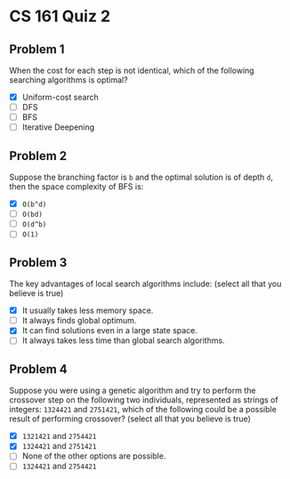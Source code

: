 # CS 161 Quiz 2

## Problem 1

When the cost for each step is not identical, which of the following searching algorithms is optimal?

- [x] Uniform-cost search
- [ ] DFS
- [ ] BFS
- [ ] Iterative Deepening

## Problem 2

Suppose the branching factor is `b` and the optimal solution is of depth `d`, then the space complexity of BFS is:

- [x] `O(b^d)`
- [ ] `O(bd)`
- [ ] `O(d^b)`
- [ ] `O(1)`

## Problem 3

The key advantages of local search algorithms include: (select all that you believe is true)

- [x] It usually takes less memory space.
- [ ] It always finds global optimum.
- [x] It can find solutions even in a large state space.
- [ ] It always takes less time than global search algorithms.

## Problem 4

Suppose you were using a genetic algorithm and try to perform the crossover step on the following two individuals, represented as strings of integers: `1324421` and `2751421`, which of the following could be a possible result of performing crossover? (select all that you believe is true)

- [x] `1321421` and `2754421`
- [x] `1324421` and `2751421`
- [ ] None of the other options are possible.
- [ ] `1324421` and `2754421`